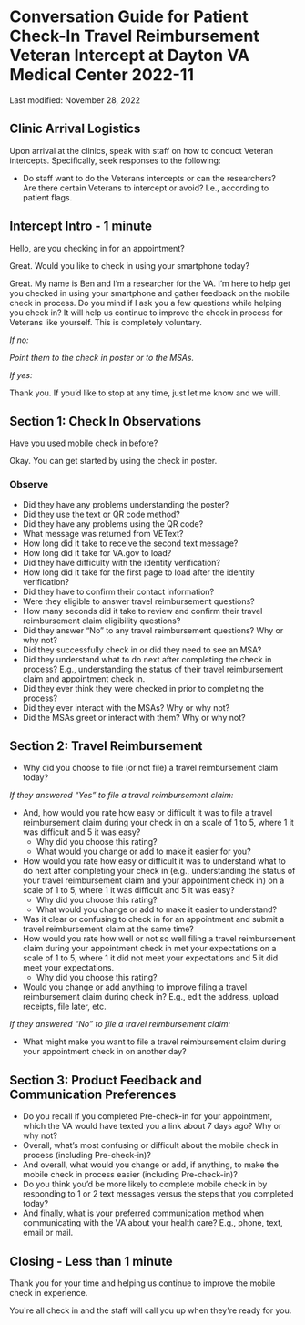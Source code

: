 # Conversation Guide for Patient Check-In Travel Reimbursement Veteran Intercept at Dayton VA Medical Center 2022-11  

Last modified: November 28, 2022

## Clinic Arrival Logistics

Upon arrival at the clinics, speak with staff on how to conduct Veteran intercepts. Specifically, seek responses to the following: 

- Do staff want to do the Veterans intercepts or can the researchers?  
Are there certain Veterans to intercept or avoid? I.e., according to patient flags. 

## Intercept Intro - 1 minute 

Hello, are you checking in for an appointment?

Great. Would you like to check in using your smartphone today? 

Great. My name is Ben and I’m a researcher for the VA. I’m here to help get you checked in using your smartphone and gather feedback on the mobile check in process. Do you mind if I ask you a few questions while helping you check in? It will help us continue to improve the check in process for Veterans like yourself. This is completely voluntary. 

*If no:* 

*Point them to the check in poster or to the MSAs.* 

*If yes:* 

Thank you. If you’d like to stop at any time, just let me know and we will.    

## Section 1: Check In Observations

Have you used mobile check in before? 

Okay. You can get started by using the check in poster.  

### Observe  

- Did they have any problems understanding the poster? 
- Did they use the text or QR code method? 
- Did they have any problems using the QR code? 
- What message was returned from VEText? 
- How long did it take to receive the second text message? 
- How long did it take for VA.gov to load? 
- Did they have difficulty with the identity verification? 
- How long did it take for the first page to load after the identity verification? 
- Did they have to confirm their contact information?
- Were they eligible to answer travel reimbursement questions? 
- How many seconds did it take to review and confirm their travel reimbursement claim eligibility questions?
- Did they answer “No” to any travel reimbursement questions? Why or why not?
- Did they successfully check in or did they need to see an MSA?
- Did they understand what to do next after completing the check in process? E.g., understanding the status of their travel reimbursement claim and appointment check in.
- Did they ever think they were checked in prior to completing the process?
- Did they ever interact with the MSAs? Why or why not? 
- Did the MSAs greet or interact with them? Why or why not?

## Section 2: Travel Reimbursement 

- Why did you choose to file (or not file) a travel reimbursement claim today? 

*If they answered “Yes” to file a travel reimbursement claim:* 

- And, how would you rate how easy or difficult it was to file a travel reimbursement claim during your check in on a scale of 1 to 5, where 1 it was difficult and 5 it was easy? 
     - Why did you choose this rating?
     - What would you change or add to make it easier for you? 
- How would you rate how easy or difficult it was to understand what to do next after completing your check in (e.g., understanding the status of your travel reimbursement claim and your appointment check in) on a scale of 1 to 5, where 1 it was difficult and 5 it was easy?
     - Why did you choose this rating? 
     - What would you change or add to make it easier to understand? 
- Was it clear or confusing to check in for an appointment and submit a travel reimbursement claim at the same time?
- How would you rate how well or not so well filing a travel reimbursement claim during your appointment check in met your expectations on a scale of 1 to 5, where 1 it did not meet your expectations and 5 it did meet your expectations. 
     - Why did you choose this rating? 
- Would you change or add anything to improve filing a travel reimbursement claim during check in? E.g., edit the address, upload receipts, file later, etc.  

*If they answered “No” to file a travel reimbursement claim:*

- What might make you want to file a travel reimbursement claim during your appointment check in on another day? 

## Section 3: Product Feedback and Communication Preferences

- Do you recall if you completed Pre-check-in for your appointment, which the VA would have texted you a link about 7 days ago? Why or why not?  
- Overall, what’s most confusing or difficult about the mobile check in process (including Pre-check-in)?
- And overall, what would you change or add, if anything, to make the mobile check in process easier (including Pre-check-in)?
- Do you think you’d be more likely to complete mobile check in by responding to 1 or 2 text messages versus the steps that you completed today? 
- And finally, what is your preferred communication method when communicating with the VA about your health care? E.g., phone, text, email or mail. 

## Closing - Less than 1 minute 

Thank you for your time and helping us continue to improve the mobile check in experience. 

You're all check in and the staff will call you up when they're ready for you. 
